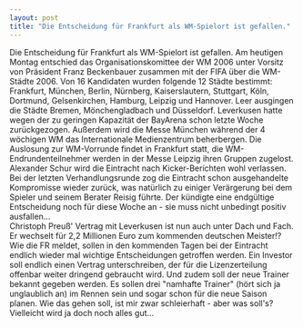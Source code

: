 ```yaml
---
layout: post
title: "Die Entscheidung für Frankfurt als WM-Spielort ist gefallen."
---
```


Die Entscheidung für Frankfurt als WM-Spielort ist gefallen. Am heutigen Montag entschied das Organisationskomittee der WM 2006 unter Vorsitz von Präsident Franz Beckenbauer zusammen mit der FIFA über die WM-Städte 2006. Von 16 Kandidaten wurden folgende 12 Städte bestimmt: Frankfurt, München, Berlin, Nürnberg, Kaiserslautern, Stuttgart, Köln, Dortmund, Gelsenkirchen, Hamburg, Leipzig und Hannover. Leer ausgingen die Städte Bremen, Mönchengladbach und Düsseldorf. Leverkusen hatte wegen der zu geringen Kapazität der BayArena schon letzte Woche zurückgezogen. Außerdem wird die Messe München während der 4 wöchigen WM das Internationale Medienzentrum beherbergen. Die Auslosung zur WM-Vorrunde findet in Frankfurt statt, die WM-Endrundenteilnehmer werden in der Messe Leipzig ihren Gruppen zugelost.  
Alexander Schur wird die Eintracht nach Kicker-Berichten wohl verlassen. Bei der letzten Verhandlungsrunde zog die Eintracht schon ausgehandelte Kompromisse wieder zurück, was natürlich zu einiger Verärgerung bei dem Spieler und seinem Berater Reisig führte. Der kündigte eine endgültige Entscheidung noch für diese Woche an - sie muss nicht unbedingt positiv ausfallen...  
Christoph Preuß' Vertrag mit Leverkusen ist nun auch unter Dach und Fach. Er wechselt für 2,2 Millionen Euro zum kommenden deutschen Meister!?  
Wie die FR meldet, sollen in den kommenden Tagen bei der Eintracht endlich wieder mal wichtige Entscheidungen getroffen werden. Ein Investor soll endlich einen Vertrag unterschreiben, der für die Lizenzerteilung offenbar weiter dringend gebraucht wird. Und zudem soll der neue Trainer bekannt gegeben werden. Es sollen drei "namhafte Trainer" (hört sich ja unglaublich an) im Rennen sein und sogar schon für die neue Saison planen. Wie das gehen soll, ist mir zwar schleierhaft - aber was soll's? Vielleicht wird ja doch noch alles gut...

